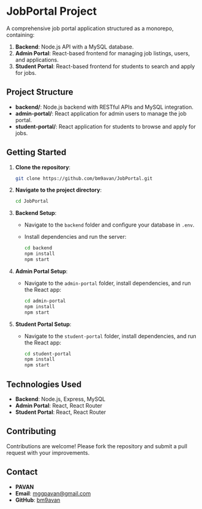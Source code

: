 # JobPortal Project

A comprehensive job portal application structured as a monorepo, containing:

1. **Backend**: Node.js API with a MySQL database.
2. **Admin Portal**: React-based frontend for managing job listings, users, and applications.
3. **Student Portal**: React-based frontend for students to search and apply for jobs.

## Project Structure

- **backend/**: Node.js backend with RESTful APIs and MySQL integration.
- **admin-portal/**: React application for admin users to manage the job portal.
- **student-portal/**: React application for students to browse and apply for jobs.

## Getting Started

1. **Clone the repository**:

   ```bash
   git clone https://github.com/bm9avan/JobPortal.git

2. **Navigate to the project directory**:

   ```bash
   cd JobPortal
   ```

3. **Backend Setup**:
   - Navigate to the `backend` folder and configure your database in `.env`.
   - Install dependencies and run the server:

     ```bash
     cd backend
     npm install
     npm start
     ```

4. **Admin Portal Setup**:
   - Navigate to the `admin-portal` folder, install dependencies, and run the React app:

     ```bash
     cd admin-portal
     npm install
     npm start
     ```

5. **Student Portal Setup**:
   - Navigate to the `student-portal` folder, install dependencies, and run the React app:

     ```bash
     cd student-portal
     npm install
     npm start
     ```

## Technologies Used

- **Backend**: Node.js, Express, MySQL
- **Admin Portal**: React, React Router
- **Student Portal**: React, React Router

## Contributing

Contributions are welcome! Please fork the repository and submit a pull request with your improvements.

## Contact

- **PAVAN**
- **Email**: mggpavan@gmail.com
- **GitHub**: [bm9avan](https://github.com/bm9avan)
